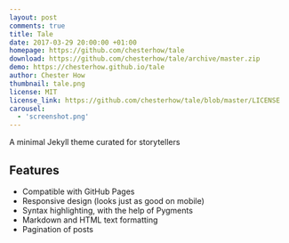 ```yaml
---
layout: post
comments: true
title: Tale
date: 2017-03-29 20:00:00 +01:00
homepage: https://github.com/chesterhow/tale
download: https://github.com/chesterhow/tale/archive/master.zip
demo: https://chesterhow.github.io/tale
author: Chester How
thumbnail: tale.png
license: MIT
license_link: https://github.com/chesterhow/tale/blob/master/LICENSE
carousel:
  - 'screenshot.png'
---
```


A minimal Jekyll theme curated for storytellers

## Features

* Compatible with GitHub Pages
* Responsive design (looks just as good on mobile)
* Syntax highlighting, with the help of Pygments
* Markdown and HTML text formatting
* Pagination of posts
